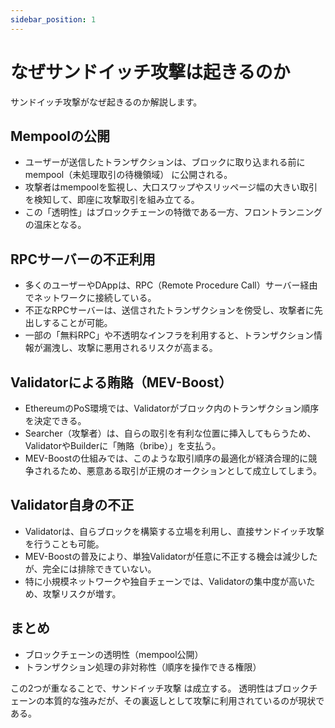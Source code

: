 ```yaml
---
sidebar_position: 1
---
```


# なぜサンドイッチ攻撃は起きるのか

サンドイッチ攻撃がなぜ起きるのか解説します。

## Mempoolの公開
- ユーザーが送信したトランザクションは、ブロックに取り込まれる前に mempool（未処理取引の待機領域） に公開される。
- 攻撃者はmempoolを監視し、大口スワップやスリッページ幅の大きい取引を検知して、即座に攻撃取引を組み立てる。
- この「透明性」はブロックチェーンの特徴である一方、フロントランニングの温床となる。

## RPCサーバーの不正利用
- 多くのユーザーやDAppは、RPC（Remote Procedure Call）サーバー経由でネットワークに接続している。
- 不正なRPCサーバーは、送信されたトランザクションを傍受し、攻撃者に先出しすることが可能。
- 一部の「無料RPC」や不透明なインフラを利用すると、トランザクション情報が漏洩し、攻撃に悪用されるリスクが高まる。

## Validatorによる賄賂（MEV-Boost）
- EthereumのPoS環境では、Validatorがブロック内のトランザクション順序を決定できる。
- Searcher（攻撃者）は、自らの取引を有利な位置に挿入してもらうため、ValidatorやBuilderに「賄賂（bribe）」を支払う。
- MEV-Boostの仕組みでは、このような取引順序の最適化が経済合理的に競争されるため、悪意ある取引が正規のオークションとして成立してしまう。

## Validator自身の不正
- Validatorは、自らブロックを構築する立場を利用し、直接サンドイッチ攻撃を行うことも可能。
- MEV-Boostの普及により、単独Validatorが任意に不正する機会は減少したが、完全には排除できていない。
- 特に小規模ネットワークや独自チェーンでは、Validatorの集中度が高いため、攻撃リスクが増す。

## まとめ
- ブロックチェーンの透明性（mempool公開）
- トランザクション処理の非対称性（順序を操作できる権限）

この2つが重なることで、サンドイッチ攻撃 は成立する。
透明性はブロックチェーンの本質的な強みだが、その裏返しとして攻撃に利用されているのが現状である。
